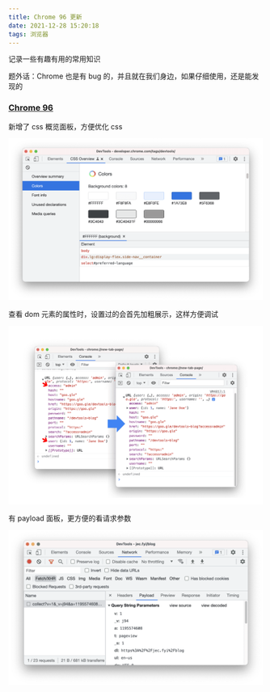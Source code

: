 ```yaml
---
title: Chrome 96 更新
date: 2021-12-28 15:20:18
tags: 浏览器
---
```


记录一些有趣有用的常用知识

题外话：Chrome 也是有 bug 的，并且就在我们身边，如果仔细使用，还是能发现的

### [Chrome 96](https://developer.chrome.com/zh/blog/new-in-devtools-96/#css-overview)

新增了 css 概览面板，方便优化 css

![CSS 概览面板](https://raw.githubusercontent.com/acmu/pictures/master/uPic/2021-12/28_15:09_jSSa3y.png)

查看 dom 元素的属性时，设置过的会首先加粗展示，这样方便调试

![自有属性加粗并优先排序](https://raw.githubusercontent.com/acmu/pictures/master/uPic/2021-12/28_15:09_hDRtBX.png)

有 payload 面板，更方便的看请求参数

![网络面板里面的 payload 边栏](https://raw.githubusercontent.com/acmu/pictures/master/uPic/2021-12/28_15:09_aq4oAR.png)
